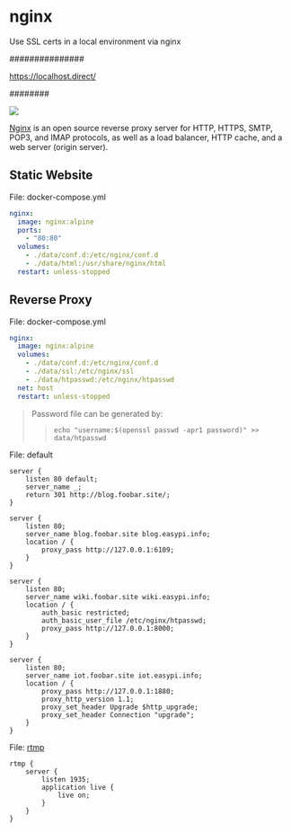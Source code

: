 nginx 
=====

Use SSL certs in a local environment via nginx

###############

https://localhost.direct/



########

![](https://badge.imagelayers.io/vimagick/nginx:latest.svg)

[Nginx][1] is an open source reverse proxy server for HTTP, HTTPS, SMTP, POP3, and
IMAP protocols, as well as a load balancer, HTTP cache, and a web server
(origin server).

## Static Website

File: docker-compose.yml

```yaml
nginx:
  image: nginx:alpine
  ports:
    - "80:80"
  volumes:
    - ./data/conf.d:/etc/nginx/conf.d
    - ./data/html:/usr/share/nginx/html
  restart: unless-stopped
```

## Reverse Proxy

File: docker-compose.yml

```yaml
nginx:
  image: nginx:alpine
  volumes:
    - ./data/conf.d:/etc/nginx/conf.d
    - ./data/ssl:/etc/nginx/ssl
    - ./data/htpasswd:/etc/nginx/htpasswd
  net: host
  restart: unless-stopped
```

> Password file can be generated by:
>> `echo "username:$(openssl passwd -apr1 password)" >> data/htpasswd`

File: default

```nginx
server {
    listen 80 default;
    server_name _;
    return 301 http://blog.foobar.site/;
}

server {
    listen 80;
    server_name blog.foobar.site blog.easypi.info;
    location / {
        proxy_pass http://127.0.0.1:6109;
    }
}

server {
    listen 80;
    server_name wiki.foobar.site wiki.easypi.info;
    location / {
        auth_basic restricted;
        auth_basic_user_file /etc/nginx/htpasswd;
        proxy_pass http://127.0.0.1:8000;
    }
}

server {
    listen 80;
    server_name iot.foobar.site iot.easypi.info;
    location / {
        proxy_pass http://127.0.0.1:1880;
        proxy_http_version 1.1;
        proxy_set_header Upgrade $http_upgrade;
        proxy_set_header Connection "upgrade";
    }
}
```

File: [rtmp][1]

```nginx
rtmp {
    server {
        listen 1935;
        application live {
            live on;
        }
    }
}
```

[1]: http://nginx.org/
[2]: https://github.com/arut/nginx-rtmp-module/wiki/Directives
